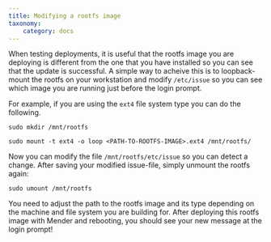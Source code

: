 ```yaml
---
title: Modifying a rootfs image
taxonomy:
    category: docs
---
```


When testing deployments, it is useful that the rootfs image you are deploying is different from the one that you have installed so you can see that the update is successful.
A simple way to acheive this is to loopback-mount the rootfs on your workstation and modify `/etc/issue` so you can see which image you are running just before the login prompt.

For example, if you are using the `ext4` file system type you can do the following.

```
sudo mkdir /mnt/rootfs
```

```
sudo mount -t ext4 -o loop <PATH-TO-ROOTFS-IMAGE>.ext4 /mnt/rootfs/
```

Now you can modify the file `/mnt/rootfs/etc/issue` so you can detect a change.
After saving your modified issue-file, simply unmount the rootfs again:

```
sudo umount /mnt/rootfs
```

You need to adjust the path to the rootfs image and its type depending on the machine and file system you are building for.
After deploying this rootfs image with Mender and rebooting, you should see your new message at the login prompt!
